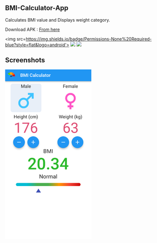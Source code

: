 ## BMI-Calculator-App
Calculates BMI value and Displays weight category.

Download APK : 
<a href='https://github.com/GH0STH4CKER/BMI-Calculator-App/releases/download/v3/bmi_calculator_v3.apk'>From here</a>

<img src=https://img.shields.io/badge/Permissions-None%20Required-blue?style=flat&logo=android'>
<img src='https://img.shields.io/badge/Minimum%20SDK%20Version-19 (Kitkat)-success?style=flat&logo=android'>
<img src='https://img.shields.io/badge/Target%20SDK%20Version-33 (Tiramisu)-success?style=flat&logo=android'>

## Screenshots

<kbd>
<img src='https://raw.githubusercontent.com/GH0STH4CKER/BMI-Calculator-App/main/Screenshot_20230118-145758.png' width='280px'>
</kbd>
<br>
</br>


